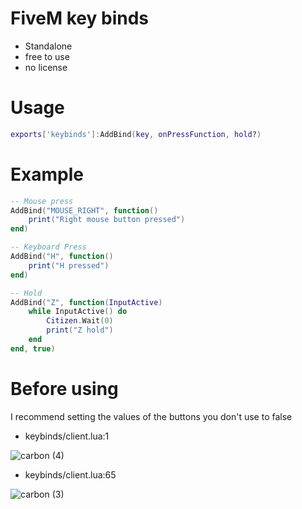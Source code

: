 # FiveM key binds
- Standalone
- free to use
- no license

# Usage
```lua
exports['keybinds']:AddBind(key, onPressFunction, hold?)
```

# Example
```lua
-- Mouse press
AddBind("MOUSE_RIGHT", function()
    print("Right mouse button pressed")
end)

-- Keyboard Press
AddBind("H", function()
    print("H pressed")
end)

-- Hold
AddBind("Z", function(InputActive)
    while InputActive() do
        Citizen.Wait(0)
        print("Z hold")
    end
end, true)
```

# Before using
I recommend setting the values of the buttons you don't use to false 
- keybinds/client.lua:1

![carbon (4)](https://user-images.githubusercontent.com/65835815/183501188-c417c35d-7c9f-4dac-be37-eea51413b37d.png)
- keybinds/client.lua:65

![carbon (3)](https://user-images.githubusercontent.com/65835815/183501198-cf4b6abd-273a-493a-acc8-90f4b9a446b0.png)


